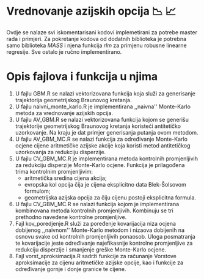 # Vrednovanje azijskih opcija :chart_with_downwards_trend: :chart_with_upwards_trend:
Ovdje se nalaze svi iskomentarisani kodovi implemetirani za potrebe master rada i primjeri. 
Za pokretanje kodova od dodatnih biblioteka je potrebna samo biblioteka *MASS* i njena funkcija *rlm* za primjenu robusne linearne regresije. Sve ostalo je ručno implementirano.

# Opis fajlova i funkcija u njima
1. U fajlu GBM.R se nalazi vektorizovana funkcija koja služi za generisanje trajektorija geometrijskog Braunovog kretanja.
2. U fajlu naivni_monte_karlo.R je implementirana ,,naivna'' Monte-Karlo metoda za vrednovanje azijskih opcija. 
3. U fajlu AV_GBM.R se nalazi vektorizovana funkcija kojom se generišu trajektorije geometrijskog Braunovog kretanja koristeći antitetičko uzorkovanje. 
Na kraju je dat primjer generisanja putanja ovom metodom.
4. U fajlu AV_GBM_MC.R se nalazi funkcija za određivanje Monte-Karlo ocjene cijene aritmetičke azijske akcije koja koristi metod antitetičkog uzorkovanja za redukciju disperzije. 
5. U fajlu CV_GBM_MC.R je implementirana metoda kontrolnih promjenljivih za redukciju disperzije Monte-Karlo ocjene. Funkcija je prilagođena trima kontrolnim promjenljivim:
    * aritmetička sredina cijena akcija;
    * evropska kol opcija čija je cijena eksplicitno data Blek-Šolsovom formulom;
    * geometrijska azijska opcija za čiju cijenu postoji eksplicitna formula.
6. U fajlu CV_GBM_MC.R se nalazi funkcija kojom je implementirana kombinovana metoda kontrolnih promjenljivih. Kombinuju se tri prethodno navedene kontrolne promjenljive.
7. Fajl kov_poredjenje.R služi za poređenje kovarijacija niza ocjena dobijenog ,,naivnom'' Monte-Karlo metodom i nizaova dobijenih na osnovu svake od kontrolnih promjenljivih ponaosob. Uloga posmatranja te kovarijacije jeste određivanje najefikasnije kontrolne promjenljive za redukciju disperzije i smanjenje greške Monte-Karlo ocjene.
8. Fajl vorst_aproksimacija.R sadrži funkcije za računanje Vorstove aproksimacije za cijenu aritmetičke azijske opcije, kao i funkcije za određivanje gornje i donje granice te cijene. 
